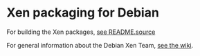 Xen packaging for Debian
========================

For building the Xen packages, [see README.source](README.source.md)

For general information about the Debian Xen Team, [see the
wiki](https://salsa.debian.org/xen-team/debian-xen/wikis/home).
